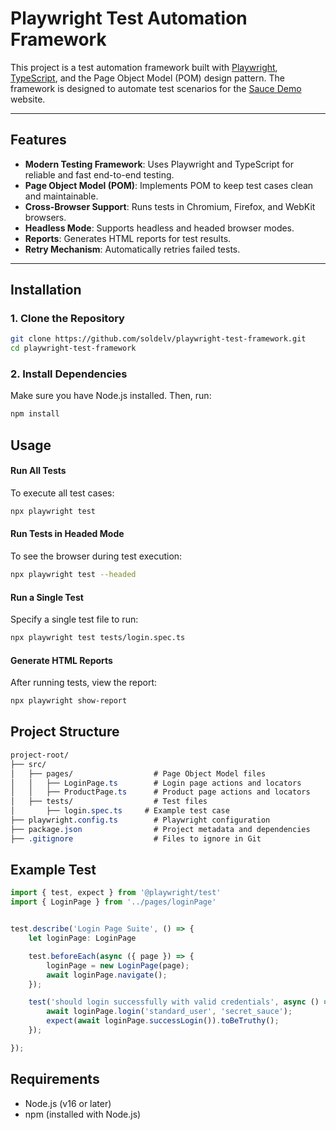 # Playwright Test Automation Framework

This project is a test automation framework built with [Playwright](https://playwright.dev/), [TypeScript](https://www.typescriptlang.org/), and the Page Object Model (POM) design pattern. The framework is designed to automate test scenarios for the [Sauce Demo](https://www.saucedemo.com/) website.

---

## Features

- **Modern Testing Framework**: Uses Playwright and TypeScript for reliable and fast end-to-end testing.
- **Page Object Model (POM)**: Implements POM to keep test cases clean and maintainable.
- **Cross-Browser Support**: Runs tests in Chromium, Firefox, and WebKit browsers.
- **Headless Mode**: Supports headless and headed browser modes.
- **Reports**: Generates HTML reports for test results.
- **Retry Mechanism**: Automatically retries failed tests.

---

## Installation

### **1. Clone the Repository**
```bash
git clone https://github.com/soldelv/playwright-test-framework.git
cd playwright-test-framework
```
### **2. Install Dependencies**
Make sure you have Node.js installed. Then, run:
```bash
npm install
```

## Usage
#### **Run All Tests**
To execute all test cases:
```bash
npx playwright test
```
#### **Run Tests in Headed Mode**
To see the browser during test execution:
```bash
npx playwright test --headed
```

#### **Run a Single Test**
Specify a single test file to run:
```bash
npx playwright test tests/login.spec.ts
```

#### **Generate HTML Reports**
After running tests, view the report:
```bash
npx playwright show-report
```

## Project Structure
```css
project-root/
├── src/
│   ├── pages/                  # Page Object Model files
│   │   ├── LoginPage.ts        # Login page actions and locators
│   │   ├── ProductPage.ts      # Product page actions and locators
│   ├── tests/                  # Test files
│       ├── login.spec.ts     # Example test case
├── playwright.config.ts        # Playwright configuration
├── package.json                # Project metadata and dependencies
├── .gitignore                  # Files to ignore in Git
```
## Example Test
``` typescript
import { test, expect } from '@playwright/test'
import { LoginPage } from '../pages/loginPage'


test.describe('Login Page Suite', () => {
    let loginPage: LoginPage

    test.beforeEach(async ({ page }) => {
        loginPage = new LoginPage(page);
        await loginPage.navigate();
    });

    test('should login successfully with valid credentials', async () => {
        await loginPage.login('standard_user', 'secret_sauce');
        expect(await loginPage.successLogin()).toBeTruthy();
    });

});
``` 

## Requirements
- Node.js (v16 or later)
- npm (installed with Node.js)
